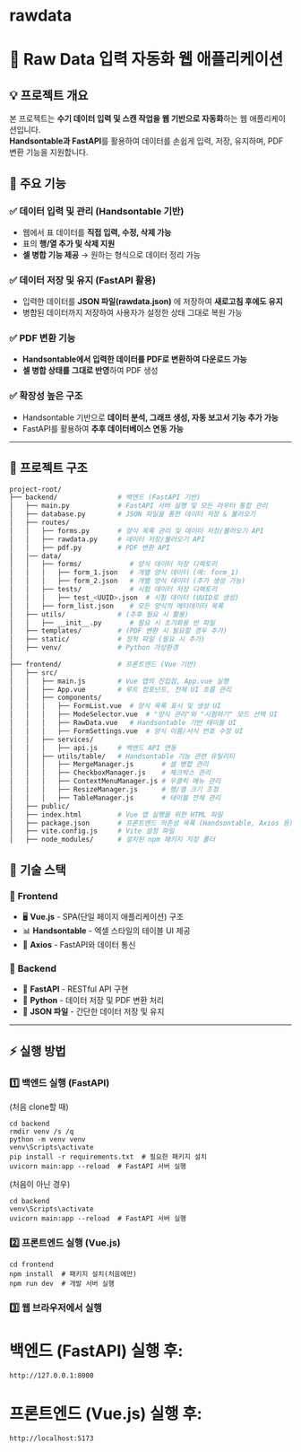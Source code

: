 # rawdata
# 📌 Raw Data 입력 자동화 웹 애플리케이션

## 💡 프로젝트 개요
본 프로젝트는 **수기 데이터 입력 및 스캔 작업을 웹 기반으로 자동화**하는 웹 애플리케이션입니다.  
**Handsontable과 FastAPI**를 활용하여 데이터를 손쉽게 입력, 저장, 유지하며, PDF 변환 기능을 지원합니다.

## 🎯 주요 기능
### ✅ 데이터 입력 및 관리 (Handsontable 기반)
- 웹에서 표 데이터를 **직접 입력, 수정, 삭제 가능**
- 표의 **행/열 추가 및 삭제 지원**
- **셀 병합 기능 제공** → 원하는 형식으로 데이터 정리 가능

### ✅ 데이터 저장 및 유지 (FastAPI 활용)
- 입력한 데이터를 **JSON 파일(rawdata.json)** 에 저장하여 **새로고침 후에도 유지**
- 병합된 데이터까지 저장하여 사용자가 설정한 상태 그대로 복원 가능

### ✅ PDF 변환 기능
- **Handsontable에서 입력한 데이터를 PDF로 변환하여 다운로드 가능**
- **셀 병합 상태를 그대로 반영**하여 PDF 생성

### ✅ 확장성 높은 구조
- Handsontable 기반으로 **데이터 분석, 그래프 생성, 자동 보고서 기능 추가 가능**
- FastAPI를 활용하여 **추후 데이터베이스 연동 가능**

---

## 📁 프로젝트 구조
```bash
project-root/
├── backend/               # 백엔드 (FastAPI 기반)
│   ├── main.py            # FastAPI 서버 실행 및 모든 라우터 통합 관리
│   ├── database.py        # JSON 파일을 통한 데이터 저장 & 불러오기
│   ├── routes/
│   │   ├── forms.py       # 양식 목록 관리 및 데이터 저장/불러오기 API
│   │   ├── rawdata.py     # 데이터 저장/불러오기 API
│   │   ├── pdf.py         # PDF 변환 API
│   │── data/
│   │   ├── forms/            # 양식 데이터 저장 디렉토리
│   │   │   ├── form_1.json   # 개별 양식 데이터 (예: form_1)
│   │   │   ├── form_2.json   # 개별 양식 데이터 (추가 생성 가능)
│   │   ├── tests/            # 시험 데이터 저장 디렉토리
│   │   │   ├── test_<UUID>.json  # 시험 데이터 (UUID로 생성)
│   │   ├── form_list.json    # 모든 양식의 메타데이터 목록
│   ├── utils/             # (추후 필요 시 활용)
│   │   ├── __init__.py       # 필요 시 초기화용 빈 파일
│   ├── templates/         # (PDF 변환 시 필요할 경우 추가)
│   ├── static/            # 정적 파일 (필요 시 추가)
│   ├── venv/              # Python 가상환경
│
├── frontend/              # 프론트엔드 (Vue 기반)
│   ├── src/
│   │   ├── main.js        # Vue 앱의 진입점, App.vue 실행
│   │   ├── App.vue        # 루트 컴포넌트, 전체 UI 흐름 관리
│   │   ├── components/
│   │   │   ├── FormList.vue  # 양식 목록 표시 및 생성 UI
│   │   │   ├── ModeSelector.vue  # "양식 관리"와 "시험하기" 모드 선택 UI
│   │   │   ├── RawData.vue   # Handsontable 기반 테이블 UI
│   │   │   ├── FormSettings.vue  # 양식 이름/서식 번호 수정 UI
│   │   ├── services/
│   │   │   ├── api.js     # 백엔드 API 연동
│   │   ├── utils/table/   # Handsontable 기능 관련 유틸리티
│   │   │   ├── MergeManager.js       # 셀 병합 관리
│   │   │   ├── CheckboxManager.js    # 체크박스 관리
│   │   │   ├── ContextMenuManager.js # 우클릭 메뉴 관리
│   │   │   ├── ResizeManager.js      # 행/열 크기 조정
│   │   │   ├── TableManager.js       # 테이블 전체 관리
│   ├── public/
│   ├── index.html         # Vue 앱 실행을 위한 HTML 파일
│   ├── package.json       # 프론트엔드 의존성 목록 (Handsontable, Axios 등)
│   ├── vite.config.js     # Vite 설정 파일
│   ├── node_modules/      # 설치된 npm 패키지 저장 폴더

```
## 🚀 기술 스택
### 📌 **Frontend**
- 🖥 **Vue.js** - SPA(단일 페이지 애플리케이션) 구조
- 📊 **Handsontable** - 엑셀 스타일의 테이블 UI 제공
- 🔗 **Axios** - FastAPI와 데이터 통신

### 📌 **Backend**
- 🚀 **FastAPI** - RESTful API 구현
- 🐍 **Python** - 데이터 저장 및 PDF 변환 처리
- 📂 **JSON 파일** - 간단한 데이터 저장 및 유지
---------------------------

## ⚡ 실행 방법

### 1️⃣ 백엔드 실행 (FastAPI)
(처음 clone할 때)
```
cd backend
rmdir venv /s /q 
python -m venv venv
venv\Scripts\activate
pip install -r requirements.txt  # 필요한 패키지 설치
uvicorn main:app --reload  # FastAPI 서버 실행
```
(처음이 아닌 경우)
```
cd backend
venv\Scripts\activate
uvicorn main:app --reload  # FastAPI 서버 실행
```
### 2️⃣ 프론트엔드 실행 (Vue.js)
```
cd frontend
npm install  # 패키지 설치(처음에만)
npm run dev  # 개발 서버 실행
```
### 3️⃣ 웹 브라우저에서 실행
# 백엔드 (FastAPI) 실행 후:
```
http://127.0.0.1:8000
```
# 프론트엔드 (Vue.js) 실행 후:
```
http://localhost:5173
```
